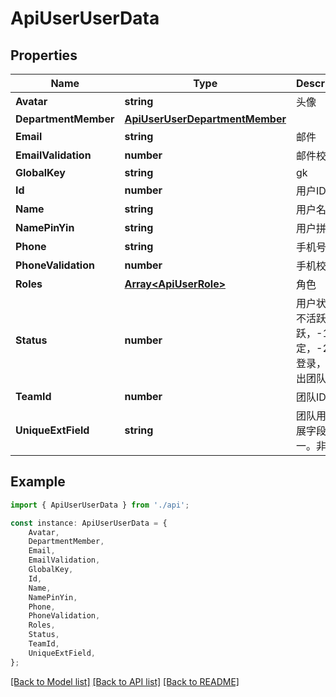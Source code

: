 # ApiUserUserData


## Properties

Name | Type | Description | Notes
------------ | ------------- | ------------- | -------------
**Avatar** | **string** | 头像 | [default to '']
**DepartmentMember** | [**ApiUserUserDepartmentMember**](ApiUserUserDepartmentMember.md) |  | [default to undefined]
**Email** | **string** | 邮件 | [default to '']
**EmailValidation** | **number** | 邮件校验 | [default to 0]
**GlobalKey** | **string** | gk | [default to '']
**Id** | **number** | 用户ID | [default to 0]
**Name** | **string** | 用户名 | [default to '']
**NamePinYin** | **string** | 用户拼音名 | [default to '']
**Phone** | **string** | 手机号 | [default to '']
**PhoneValidation** | **number** | 手机校验 | [default to 0]
**Roles** | [**Array&lt;ApiUserRole&gt;**](ApiUserRole.md) | 角色 | [default to undefined]
**Status** | **number** | 用户状态 0不活跃，1活跃，-1被锁定，-2锁定登录，-3退出团队 | [default to StatusEnum_NUMBER_0]
**TeamId** | **number** | 团队ID | [default to 0]
**UniqueExtField** | **string** | 团队用户扩展字段、唯一。非必填 | [default to '']

## Example

```typescript
import { ApiUserUserData } from './api';

const instance: ApiUserUserData = {
    Avatar,
    DepartmentMember,
    Email,
    EmailValidation,
    GlobalKey,
    Id,
    Name,
    NamePinYin,
    Phone,
    PhoneValidation,
    Roles,
    Status,
    TeamId,
    UniqueExtField,
};
```

[[Back to Model list]](../README.md#documentation-for-models) [[Back to API list]](../README.md#documentation-for-api-endpoints) [[Back to README]](../README.md)
